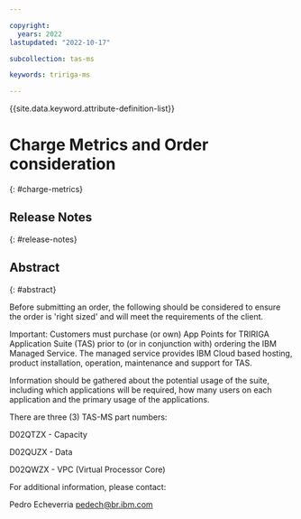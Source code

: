 ```yaml
---

copyright:
  years: 2022
lastupdated: "2022-10-17"

subcollection: tas-ms

keywords: tririga-ms

---
```


{{site.data.keyword.attribute-definition-list}}

# Charge Metrics and Order consideration
{: #charge-metrics}

## Release Notes
{: #release-notes}

## Abstract
{: #abstract}

Before submitting an order, the following should be considered to ensure the order is 'right sized' and will meet the requirements of the client.

Important:
Customers must purchase (or own) App Points for TRIRIGA Application Suite (TAS) prior to (or in conjunction with) ordering the IBM Managed Service. The managed service provides IBM Cloud based hosting, product installation, operation, maintenance and support for TAS.

Information should be gathered about the potential usage of the suite, including which applications will be required, how many users on each application and the primary usage of the applications.

There are three (3) TAS-MS part numbers:

D02QTZX - Capacity

D02QUZX - Data

D02QWZX - VPC (Virtual Processor Core)

For additional information, please contact:

Pedro Echeverria
pedech@br.ibm.com
